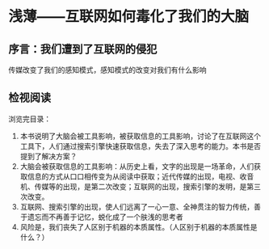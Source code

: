 # 浅薄——互联网如何毒化了我们的大脑

## 序言：我们遭到了互联网的侵犯

传媒改变了我们的感知模式，感知模式的改变对我们有什么影响

## 检视阅读

浏览完目录：
1. 本书说明了大脑会被工具影响，被获取信息的工具影响，讨论了在互联网这个工具下，人们通过搜索引擎快速获取信息，失去了深入思考的能力。本书是否提到了解决方案？
2. 大脑会被获取信息的工具影响：从历史上看，文字的出现是一场革命，人们获取信息的方式从口口相传变为从阅读中获取；近代传媒的出现，电视、收音机、传媒等的出现，是第二次改变；互联网的出现，搜索引擎的发明，是第三次改变。
3. 互联网、搜索引擎的出现，使人们远离了一心一意、全神贯注的智力传统，善于遗忘而不再善于记忆，蜕化成了一个肤浅的思考者
4. 风险是，我们丧失了人区别于机器的本质属性。（人区别于机器的本质属性是什么？）
